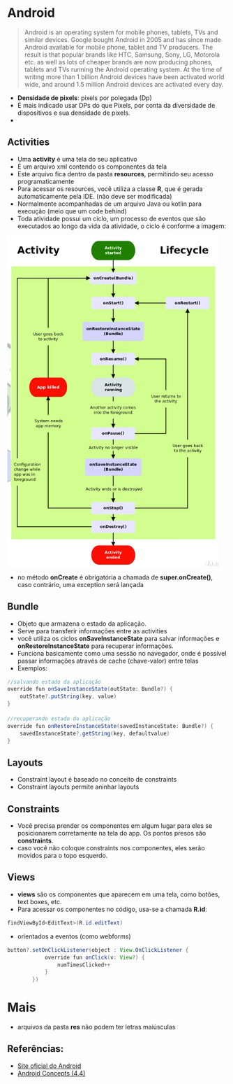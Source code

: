 # Android
> Android is an operating system for mobile phones, tablets, TVs and similar devices. Google bought Android in 2005 and has since made Android available for mobile phone, tablet and TV producers. The result is that popular brands like HTC, Samsung, Sony, LG, Motorola etc. as well as lots of cheaper brands are now producing phones, tablets and TVs running the Android operating system. At the time of writing more than 1 billion Android devices have been activated world wide, and around 1.5 million Android devices are activated every day.
- **Densidade de pixels**: pixels por polegada (Dp)
- É mais indicado usar DPs do que Pixels, por conta da diversidade de dispositivos e sua densidade de pixels.
- 

## Activities
- Uma **activity** é uma tela do seu aplicativo
- É um arquivo xml contendo os componentes da tela
- Este arquivo fica dentro da pasta **resources**, permitindo seu acesso programaticamente
- Para acessar os resources, você utiliza a classe **R**, que é gerada automaticamente pela IDE. (não deve ser modificada)
- Normalmente acompanhadas de um arquivo Java ou kotlin para execução (meio que um code behind)
- Toda atividade possui um ciclo, um processo de eventos que são executados ao longo da vida da atividade, o ciclo é conforme a imagem:

![Acitivity Life Cycle](./imgs/acivitylifecycle.png)
- no método **onCreate** é obrigatória a chamada de **super.onCreate()**, caso contrário, uma exception será lançada

## Bundle
- Objeto que armazena o estado da aplicação.
- Serve para transferir informações entre as activities
- você utiliza os ciclos **onSaveInstanceState** para salvar informações e **onRestoreInstanceState** para recuperar informações.
- Funciona basicamente como uma sessão no navegador, onde é possível passar informações através de cache (chave-valor) entre telas
- Exemplos:
```java
//salvando estado da aplicação
override fun onSaveInstanceState(outState: Bundle?) {
    outState?.putString(key, value)
}

//recuperando estado da aplicação
override fun onRestoreInstanceState(savedInstanceState: Bundle?) {
    savedInstanceState?.getString(key, defaultvalue)
}

```

## Layouts
- Constraint layout é baseado no conceito de constraints
- Constraint layouts permite aninhar layouts 

## Constraints
- Você precisa prender os componentes em algum lugar para eles se posicionarem corretamente na tela do app.     Os pontos presos são **constraints**.
- caso você não coloque constraints nos componentes, eles serão movidos para o topo esquerdo.

## Views
- **views** são os componentes que aparecem em uma tela, como botões, text boxes, etc.
- Para acessar os componentes no código, usa-se a chamada **R.id**:
```Java
findViewById<EditText>(R.id.editText)
```
- orientados a eventos (como webforms)
```Java
button?.setOnClickListener(object : View.OnClickListener {
            override fun onClick(v: View?) {
                numTimesClicked++
            }
        })
```

# Mais
- arquivos da pasta **res** não podem ter letras maiúsculas

## Referências:
- [Site oficial do Android](https://developer.android.com/about)
- [Android Concepts (4.4)](http://tutorials.jenkov.com/android/index.html)